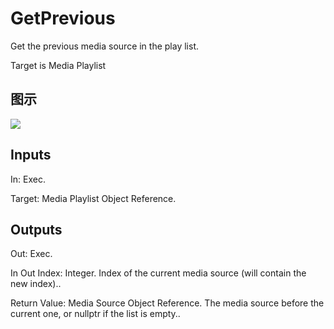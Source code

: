 # GetPrevious

Get the previous media source in the play list.

Target is Media Playlist

## 图示

![]($-20221218-20020332.png)

## Inputs

In: Exec.

Target: Media Playlist Object Reference.  

## Outputs

Out: Exec.

In Out Index: Integer. Index of the current media source (will contain the new index)..

Return Value: Media Source Object Reference. The media source before the current one, or nullptr if the list is empty..

